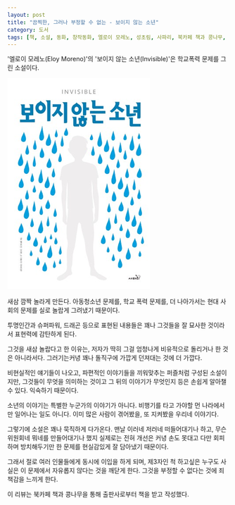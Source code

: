 ```yaml
---
layout: post
title: "끔찍한, 그러나 부정할 수 없는 - 보이지 않는 소년"
category: 도서
tags: [책, 소설, 동화, 창작동화, 엘로이 모레노, 성초림, 사파리, 북카페 책과 콩나무, 서평]
---
```


'엘로이 모레노(Eloy Moreno)'의
'보이지 않는 소년(Invisible)'은
학교폭력 문제를 그린 소설이다.

![표지](/images/book/invisible-book-h480.jpg)

새삼 깜짝 놀라게 만든다.
아동청소년 문제를, 학교 폭력 문제를, 더 나아가서는 현대 사회의 문제를
실로 놀랍게 그려냈기 때문이다.

투명인간과 슈퍼파워, 드래곤 등으로 표현된 내용들은
꽤나 그것들을 잘 묘사한 것이라서 표현력에 감탄하게 된다.

그것을 새삼 놀랍다고 한 이유는,
저자가 딱히 그걸 엄청나게 비유적으로 돌리거나 한 것은 아니라서다.
그러기는커녕 꽤나 돌직구에 가깝게 던져대는 것에 더 가깝다.

비현실적인 얘기들이 나오고,
파편적인 이야기들을 끼워맞추는 퍼즐처럼 구성된 소설이지만,
그것들이 무엇을 의미하는 것이고
그 뒤의 이야기가 무엇인지 등은 손쉽게 알아챌 수 있다.
익숙하기 때문이다.

소년의 이야기는 특별한 누군가의 이야기가 아니다.
비행기를 타고 가야할 먼 나라에서만 일어나는 일도 아니다.
이미 많은 사람이 겪어봤을, 또 지켜봤을 우리네 이야기다.

그렇기에 소설은 꽤나 묵직하게 다가온다.
맨날 이러네 저러네 떠들어대기나 하고,
무슨 위원회네 뭐네를 만들어대기나 했지
실제로는 전혀 개선은 커녕 손도 못대고
다만 회피하며 방치해두기만 한 문제를
현실감있게 잘 담아냈기 때문이다.

그래서 절로 여러 인물들에게 동시에 이입을 하게 되며,
제3자인 척 하고싶은 누구도
사실은 이 문제에서 자유롭지 않다는 것을 깨닫게 한다.
그것을 부정할 수 없다는 것에 죄책감을 느끼게 한다.



<div class="im im-info">
이 리뷰는 북카페 책과 콩나무을 통해 출판사로부터 책을 받고 작성했다.
</div>
